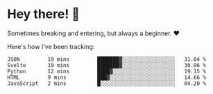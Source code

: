 # Hey there! 👋
Sometimes breaking and entering, but always a beginner. ❤️

Here's how I've been tracking:
<!--START_SECTION:waka-->

```text
JSON         19 mins         ███████▓░░░░░░░░░░░░░░░░░   31.04 %
Svelte       19 mins         ███████▓░░░░░░░░░░░░░░░░░   30.96 %
Python       12 mins         ████▓░░░░░░░░░░░░░░░░░░░░   19.15 %
HTML         9 mins          ███▓░░░░░░░░░░░░░░░░░░░░░   14.66 %
JavaScript   2 mins          █░░░░░░░░░░░░░░░░░░░░░░░░   04.20 %
```

<!--END_SECTION:waka-->
